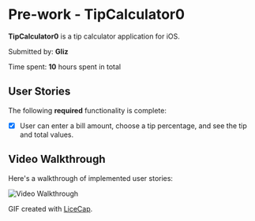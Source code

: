 
# Pre-work - TipCalculator0

**TipCalculator0** is a tip calculator application for iOS.

Submitted by: **Gliz**

Time spent: **10** hours spent in total

## User Stories

The following **required** functionality is complete:
* [x] User can enter a bill amount, choose a tip percentage, and see the tip and total values.

## Video Walkthrough 

Here's a walkthrough of implemented user stories:

<img src='http://i.imgur.com/jtymgXL.gif' title='Video Walkthrough' width='' alt='Video Walkthrough' />

GIF created with [LiceCap](http://www.cockos.com/licecap/).
